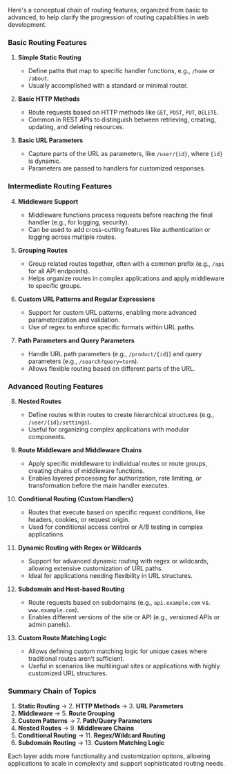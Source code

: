 
Here's a conceptual chain of routing features, organized from basic to advanced, to help clarify the progression of routing capabilities in web development.

### **Basic Routing Features**
1. **Simple Static Routing**
   - Define paths that map to specific handler functions, e.g., `/home` or `/about`.
   - Usually accomplished with a standard or minimal router.

2. **Basic HTTP Methods**
   - Route requests based on HTTP methods like `GET`, `POST`, `PUT`, `DELETE`.
   - Common in REST APIs to distinguish between retrieving, creating, updating, and deleting resources.

3. **Basic URL Parameters**
   - Capture parts of the URL as parameters, like `/user/{id}`, where `{id}` is dynamic.
   - Parameters are passed to handlers for customized responses.

### **Intermediate Routing Features**
4. **Middleware Support**
   - Middleware functions process requests before reaching the final handler (e.g., for logging, security).
   - Can be used to add cross-cutting features like authentication or logging across multiple routes.

5. **Grouping Routes**
   - Group related routes together, often with a common prefix (e.g., `/api` for all API endpoints).
   - Helps organize routes in complex applications and apply middleware to specific groups.

6. **Custom URL Patterns and Regular Expressions**
   - Support for custom URL patterns, enabling more advanced parameterization and validation.
   - Use of regex to enforce specific formats within URL paths.

7. **Path Parameters and Query Parameters**
   - Handle URL path parameters (e.g., `/product/{id}`) and query parameters (e.g., `/search?query=term`).
   - Allows flexible routing based on different parts of the URL.

### **Advanced Routing Features**
8. **Nested Routes**
   - Define routes within routes to create hierarchical structures (e.g., `/user/{id}/settings`).
   - Useful for organizing complex applications with modular components.

9. **Route Middleware and Middleware Chains**
   - Apply specific middleware to individual routes or route groups, creating chains of middleware functions.
   - Enables layered processing for authorization, rate limiting, or transformation before the main handler executes.

10. **Conditional Routing (Custom Handlers)**
    - Routes that execute based on specific request conditions, like headers, cookies, or request origin.
    - Used for conditional access control or A/B testing in complex applications.

11. **Dynamic Routing with Regex or Wildcards**
    - Support for advanced dynamic routing with regex or wildcards, allowing extensive customization of URL paths.
    - Ideal for applications needing flexibility in URL structures.

12. **Subdomain and Host-based Routing**
    - Route requests based on subdomains (e.g., `api.example.com` vs. `www.example.com`).
    - Enables different versions of the site or API (e.g., versioned APIs or admin panels).

13. **Custom Route Matching Logic**
    - Allows defining custom matching logic for unique cases where traditional routes aren’t sufficient.
    - Useful in scenarios like multilingual sites or applications with highly customized URL structures.

### **Summary Chain of Topics**
1. **Static Routing** → 2. **HTTP Methods** → 3. **URL Parameters**
4. **Middleware** → 5. **Route Grouping**
6. **Custom Patterns** → 7. **Path/Query Parameters**
8. **Nested Routes** → 9. **Middleware Chains**
10. **Conditional Routing** → 11. **Regex/Wildcard Routing**
12. **Subdomain Routing** → 13. **Custom Matching Logic** 

Each layer adds more functionality and customization options, allowing applications to scale in complexity and support sophisticated routing needs.